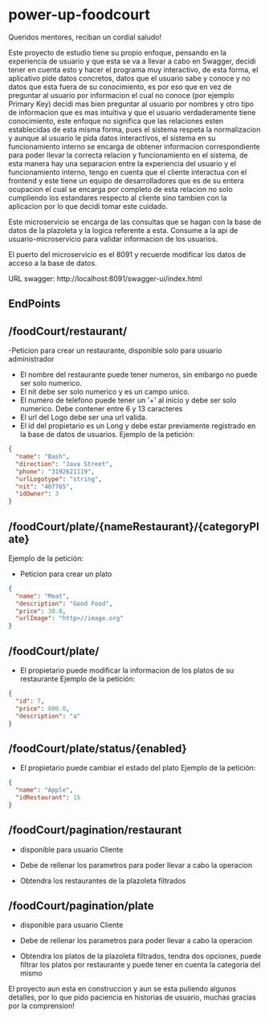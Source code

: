 # power-up-foodcourt

Queridos mentores, reciban un cordial saludo!

Este proyecto de estudio tiene su propio enfoque, pensando en la experiencia de usuario y que esta se va a llevar a cabo en Swagger, decidi tener en cuenta esto y hacer el programa muy interactivo,
de esta forma, el aplicativo pide datos concretos, datos que el usuario sabe y conoce y no datos que esta fuera de su conocimiento, es por eso que en vez de preguntar al usuario por informacion el cual
no conoce (por ejemplo Primary Key) decidi mas bien preguntar al usuario por nombres y otro tipo de informacion que es mas intuitiva y que el usuario verdaderamente tiene conocimiento, este enfoque no significa que las 
relaciones esten establecidas de esta misma forma, pues el sistema respeta la normalizacion y aunque al usuario le pida datos interactivos, el sistema en su funcionamiento interno se encarga de obtener
informacion correspondiente para poder llevar la correcta relacion y funcionamiento en el sistema, de esta manera hay una separacion entre la experiencia del usuario y el funcionamiento interno, tengo en cuenta que el cliente
interactua con el frontend y este tiene un equipo de desarrolladores que es de su entera ocupacion el cual se encarga por completo de esta relacion no solo cumpliendo los estandares respecto al cliente
sino tambien con la aplicacion por lo que decidi tomar este cuidado.

Este microservicio se encarga de las consultas que se hagan con la base de datos de la plazoleta y la logica referente a esta. Consume a la api de usuario-microservicio para validar informacion de los usuarios.

El puerto del microservicio es el 8091 y recuerde modificar los datos de acceso a la base de datos.

URL swagger: http://localhost:8091/swagger-ui/index.html

## EndPoints

## /foodCourt/restaurant/
-Peticion para crear un restaurante, disponible solo para usuario administrador

- El nombre del restaurante puede tener numeros, sin embargo no puede ser solo numerico.
- El nit debe ser solo numerico y es un campo unico.
- El numero de telefono puede tener un '+' al inicio y debe ser solo numerico. Debe contener entre 6 y 13 caracteres
- El url del Logo debe ser una url valida.
- El id del propietario es un Long y debe estar previamente registrado en la base de datos de usuarios.
Ejemplo de la petición:

```JSON
{
  "name": "Bash",
  "direction": "Java Street",
  "phone": "3192621119",
  "urlLogotype": "string",
  "nit": "407765",
  "idOwner": 3
}
```

## /foodCourt/plate/{nameRestaurant}/{categoryPlate}
Ejemplo de la petición:
- Peticion para crear un plato

```JSON
{
  "name": "Meat",
  "description": "Good Food",
  "price": 30.0,
  "urlImage": "http>//image.org"
}
```

## /foodCourt/plate/
- El propietario puede modificar la informacion de los platos de su restaurante
Ejemplo de la petición:
```JSON
{
  "id": 7,
  "price": 800.0,
  "description": "a"
}
```
## /foodCourt/plate/status/{enabled}
- El propietario puede cambiar el estado del plato
Ejemplo de la petición:
```JSON
{
  "name": "Apple",
  "idRestaurant": 15
}
```
## /foodCourt/pagination/restaurant
- disponible para usuario Cliente

- Debe de rellenar los parametros para poder llevar a cabo la operacion
- Obtendra los restaurantes de la plazoleta filtrados

## /foodCourt/pagination/plate
- disponible para usuario Cliente

- Debe de rellenar los parametros para poder llevar a cabo la operacion
- Obtendra los platos de la plazoleta filtrados, tendra dos opciones, puede filtrar los platos por restaurante y puede tener en cuenta la categoria del mismo

El proyecto aun esta en construccion y aun se esta puliendo algunos detalles, por lo que pido paciencia en historias de usuario, muchas gracias por la comprension!
